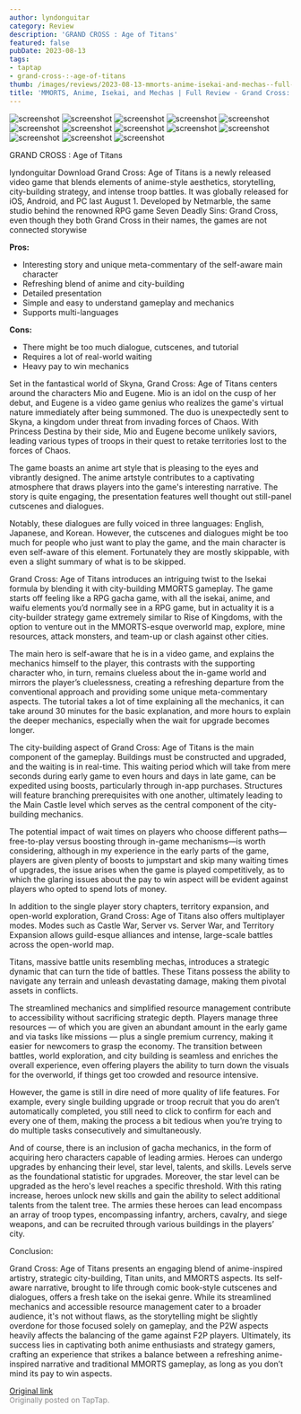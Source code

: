 ```yaml
---
author: lyndonguitar
category: Review
description: 'GRAND CROSS : Age of Titans'
featured: false
pubDate: 2023-08-13
tags:
- taptap
- grand-cross-:-age-of-titans
thumb: /images/reviews/2023-08-13-mmorts-anime-isekai-and-mechas--full-review---grand-cross-age-of-titans-0.avif
title: 'MMORTS, Anime, Isekai, and Mechas | Full Review - Grand Cross: Age of Titans'
---
```


<div class="gallery">
  <img src="/images/reviews/2023-08-13-mmorts-anime-isekai-and-mechas--full-review---grand-cross-age-of-titans-0.avif" alt="screenshot" />
  <img src="/images/reviews/2023-08-13-mmorts-anime-isekai-and-mechas--full-review---grand-cross-age-of-titans-1.avif" alt="screenshot" />
  <img src="/images/reviews/2023-08-13-mmorts-anime-isekai-and-mechas--full-review---grand-cross-age-of-titans-2.avif" alt="screenshot" />
  <img src="/images/reviews/2023-08-13-mmorts-anime-isekai-and-mechas--full-review---grand-cross-age-of-titans-3.avif" alt="screenshot" />
  <img src="/images/reviews/2023-08-13-mmorts-anime-isekai-and-mechas--full-review---grand-cross-age-of-titans-4.avif" alt="screenshot" />
  <img src="/images/reviews/2023-08-13-mmorts-anime-isekai-and-mechas--full-review---grand-cross-age-of-titans-5.avif" alt="screenshot" />
  <img src="/images/reviews/2023-08-13-mmorts-anime-isekai-and-mechas--full-review---grand-cross-age-of-titans-6.avif" alt="screenshot" />
  <img src="/images/reviews/2023-08-13-mmorts-anime-isekai-and-mechas--full-review---grand-cross-age-of-titans-7.avif" alt="screenshot" />
  <img src="/images/reviews/2023-08-13-mmorts-anime-isekai-and-mechas--full-review---grand-cross-age-of-titans-8.avif" alt="screenshot" />
  <img src="/images/reviews/2023-08-13-mmorts-anime-isekai-and-mechas--full-review---grand-cross-age-of-titans-9.avif" alt="screenshot" />
  <img src="/images/reviews/2023-08-13-mmorts-anime-isekai-and-mechas--full-review---grand-cross-age-of-titans-10.avif" alt="screenshot" />
  <img src="/images/reviews/2023-08-13-mmorts-anime-isekai-and-mechas--full-review---grand-cross-age-of-titans-11.avif" alt="screenshot" />
  <img src="/images/reviews/2023-08-13-mmorts-anime-isekai-and-mechas--full-review---grand-cross-age-of-titans-12.avif" alt="screenshot" />
</div>

GRAND CROSS : Age of Titans

lyndonguitar
Download
Grand Cross: Age of Titans is a newly released video game that blends elements of anime-style aesthetics, storytelling, city-building strategy, and intense troop battles. It was globally released for iOS, Android, and PC last August 1. Developed by Netmarble, the same studio behind the renowned RPG game Seven Deadly Sins: Grand Cross, even though they both Grand Cross in their names, the games are not connected storywise


**Pros:**
- Interesting story and unique meta-commentary of the self-aware main character
- Refreshing blend of anime and city-building
- Detailed presentation
- Simple and easy to understand gameplay and mechanics
- Supports multi-languages


**Cons:**
- There might be too much dialogue, cutscenes, and tutorial
- Requires a lot of real-world waiting
- Heavy pay to win mechanics


Set in the fantastical world of Skyna, Grand Cross: Age of Titans centers around the characters Mio and Eugene. Mio is an idol on the cusp of her debut, and Eugene is a video game genius who realizes the game's virtual nature immediately after being summoned. The duo is unexpectedly sent to Skyna, a kingdom under threat from invading forces of Chaos. With Princess Destina by their side, Mio and Eugene become unlikely saviors, leading various types of troops in their quest to retake territories lost to the forces of Chaos.

The game boasts an anime art style that is pleasing to the eyes and vibrantly designed. The anime artstyle contributes to a captivating atmosphere that draws players into the game's interesting narrative.  The story is quite engaging, the presentation features well thought out still-panel cutscenes and dialogues.

Notably, these dialogues are fully voiced in three languages: English, Japanese, and Korean. However, the cutscenes and dialogues might be too much for people who just want to play the game, and the main character is even self-aware of this element. Fortunately they are mostly skippable, with even a slight summary of what is to be skipped.

Grand Cross: Age of Titans introduces an intriguing twist to the Isekai formula by blending it with city-building MMORTS gameplay. The game starts off feeling like a RPG gacha game, with all the isekai, anime, and waifu elements you’d normally see in a RPG game, but in actuality it is a city-builder strategy game extremely similar to Rise of Kingdoms, with the option to venture out in the MMORTS-esque overworld map, explore, mine resources, attack monsters, and team-up or clash against other cities.

The main hero is self-aware that he is in a video game, and explains the mechanics himself to the player, this contrasts with the supporting character who, in turn, remains clueless about the in-game world and mirrors the player’s cluelessness, creating a refreshing departure from the conventional approach and providing some unique meta-commentary aspects. The tutorial takes a lot of time explaining all the mechanics, it can take around 30 minutes for the basic explanation, and more hours to explain the deeper mechanics, especially when the wait for upgrade becomes longer.

The city-building aspect of Grand Cross: Age of Titans is the main component of the gameplay. Buildings must be constructed and upgraded, and the waiting is in real-time. This waiting period which will take from mere seconds during early game to even hours and days in late game, can be expedited using boosts, particularly through in-app purchases. Structures will feature branching prerequisites with one another, ultimately leading to the Main Castle level which serves as the central component of the city-building mechanics.

The potential impact of wait times on players who choose different paths—free-to-play versus boosting through in-game mechanisms—is worth considering, although in my experience in the early parts of the game, players are given plenty of boosts to jumpstart and skip many waiting times of upgrades, the issue arises when the game is played competitively, as to which the glaring issues about the pay to win aspect will be evident against players who opted to spend lots of money.

In addition to the single player story chapters, territory expansion, and open-world exploration, Grand Cross: Age of Titans also offers multiplayer modes. Modes such as Castle War, Server vs. Server War, and Territory Expansion allows guild-esque alliances and intense, large-scale battles across the open-world map.

Titans, massive battle units resembling mechas, introduces a strategic dynamic that can turn the tide of battles. These Titans possess the ability to navigate any terrain and unleash devastating damage, making them pivotal assets in conflicts.

The streamlined mechanics and simplified resource management contribute to accessibility without sacrificing strategic depth. Players manage three resources — of which you are given an abundant amount in the early game and via tasks like missions — plus a single premium currency, making it easier for newcomers to grasp the economy. The transition between battles, world exploration, and city building is seamless and enriches the overall experience, even offering players the ability to turn down the visuals for the overworld, if things get too crowded and resource intensive.

However, the game is still in dire need of more quality of life features. For example, every single building upgrade or troop recruit that you do aren’t automatically completed, you still need to click to confirm for each and every one of them, making the process a bit tedious when you’re trying to do multiple tasks consecutively and simultaneously.

And of course, there is an inclusion of gacha mechanics, in the form of acquiring hero characters capable of leading armies. Heroes can undergo upgrades by enhancing their level, star level, talents, and skills. Levels serve as the foundational statistic for upgrades. Moreover, the star level can be upgraded as the hero's level reaches a specific threshold. With this rating increase, heroes unlock new skills and gain the ability to select additional talents from the talent tree. The armies these heroes can lead encompass an array of troop types, encompassing infantry, archers, cavalry, and siege weapons, and can be recruited through various buildings in the players’ city.

Conclusion:

Grand Cross: Age of Titans presents an engaging blend of anime-inspired artistry, strategic city-building, Titan units, and MMORTS aspects. Its self-aware narrative, brought to life through comic book-style cutscenes and dialogues, offers a fresh take on the isekai genre. While its streamlined mechanics and accessible resource management cater to a broader audience, it's not without flaws, as the storytelling might be slightly overdone for those focused solely on gameplay, and the P2W aspects heavily affects the balancing of the game against F2P players. Ultimately, its success lies in captivating both anime enthusiasts and strategy gamers, crafting an experience that strikes a balance between a refreshing anime-inspired narrative and traditional MMORTS gameplay, as long as you don’t mind its pay to win aspects.

[Original link](https://www.taptap.io/post/6135382)<br><span style="font-size: 0.95em; color: #888;">Originally posted on TapTap.</span>